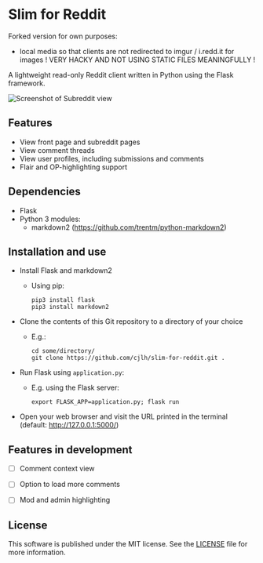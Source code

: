 # Slim for Reddit

Forked version for own purposes:
- local media so that clients are not redirected to imgur / i.redd.it for images
! VERY HACKY AND NOT USING STATIC FILES MEANINGFULLY !

A lightweight read-only Reddit client written in Python using the Flask framework.

![Screenshot of Subreddit view](./screenshots/subreddit_view.png)


## Features

- View front page and subreddit pages
- View comment threads
- View user profiles, including submissions and comments
- Flair and OP-highlighting support


## Dependencies

- Flask
- Python 3 modules:
  - markdown2 (https://github.com/trentm/python-markdown2)


## Installation and use

- Install Flask and markdown2
  - Using pip:
    
    ```
    pip3 install flask
    pip3 install markdown2
    ```

- Clone the contents of this Git repository to a directory of your choice
  - E.g.:

    ```
    cd some/directory/
    git clone https://github.com/cjlh/slim-for-reddit.git .
    ```
- Run Flask using `application.py`:
  - E.g. using the Flask server:

    ```export FLASK_APP=application.py; flask run```

- Open your web browser and visit the URL printed in the terminal (default: http://127.0.0.1:5000/)


## Features in development

- [ ] Comment context view
- [ ] Option to load more comments
- [ ] Mod and admin highlighting


## License

This software is published under the MIT license. See the [LICENSE](LICENSE) file for more information.

